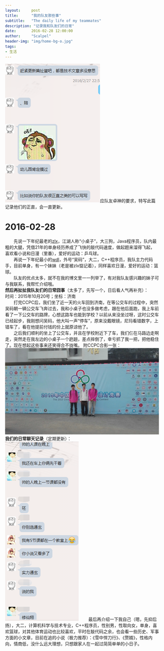 ```yaml
---
layout:     post
title:      "我的队友那些事"
subtitle:   "The daily life of my teammates"
description: "记录我和队友们的日常"
date:       2016-02-28 12:00:00
author:     "Scalpel"
header-img: "img/home-bg-o.jpg"
tags:
- 生活
---
```

![](/img/post/20160228_0.png)应队友卓神的要求，特写此篇记录他们的正直，会一直更新。

2016-02-28
===  
　　先说一下年纪最老的[zlx](http://mycodebattle.com/)，江湖人称“小桌子”，大三狗，Java程序员，队内最粗的大腿，凭借21年的单身经历养成了飞快的敲代码速度，做起题来溜得飞起，喜欢看小说和日漫（里番），爱好的运动：乒乓球。  
　　再说一下年纪最小的[wdl](http://winterfell30.com/)，外号“吴码”，大二，C++程序员，我队主力代码手，目前单身，有一个妹妹（老是被zlx惦记着），同样喜欢日漫，爱好的运动：篮球。  
　　队友的优点太多，就不在我的博文里一一列举了，有对我队友感兴趣的妹子可与我联系，我帮忙介绍哦。  
**然后再扯扯我队友们的日常囧事**（太多了，先写一个，日后看人气再补充）：  
时间：2015年10月20号；坐标：济南  
　　打完CCPC后，我们坐了近一天的火车回到济南，在等公交车的过程中，突然吴码朝一辆公交车飞奔过去，我和小桌子也没多做考虑，跟在他后面跑，我上车前看了一下公交车的路牌，心想这路车也能到学校？以前从来没坐过呀，这时公交车已经起步，我刚想问吴码，他大叫一声“停车”，原来没戴眼镜，尼玛看错数字，上错车了，看在他提前付钱的份上就原谅他了。  
　　之后我们顺利的坐上了公交车，并且在学校附近下了车，我们仨在马路边走啊走，突然走在我左边的小桌子一个趔趄，差点摔倒了，幸亏抓了我一把，把他稳住了。现在想起这些事来还笑得合不拢嘴。 
附CCPC合影一张：  
![](/img/post/20160228_2.jpg)
**我们的日常聊天记录**（定期更新）：  
![](/img/post/20160228_1.png)
　　最后再介绍一下我自己（嗯，先抑后扬），大二，计算机科学与技术专业，C++程序员，性别男，性取向女，单身，喜欢篮球，对其他体育运动也比较喜欢，平时在敲代码之余，也会看一些历史、军事方面的小文章，目前在追的小说（极力推荐）：《雪中悍刀行》、《赘婿》，性格内向，情商低，没什么远大理想，只想跟家人在一起过简简单单的小日子。
